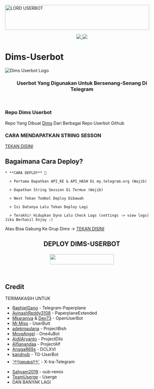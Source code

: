 <a href="https://cooltext.com"><img src="https://telegra.ph/file/e92710c836bc728a84d97.gif" width="473" height="82" alt="LORD USERBOT" /></a>


<p align="center">
  <a href="https://github.com/Boncel-Cell/kontoll/fork">
    <img src="https://img.shields.io/github/forks/Boncel-Cell/kontoll?label=Fork&style=social">
    
  </a>
  <a href="https://github.com/Boncel-Cell/kontoll">
    <img src="https://img.shields.io/github/stars/Boncel-Cell/kontol?style=social">
  </a>
</p>  

# Dims-Userbot
![Dims Userbot Logo](https://telegra.ph/file/e9fd37b93e84a6fe87bc0.jpg)

<h3 align="center">Userbot Yang Digunakan Untuk Bersenang-Senang Di Telegram</h3>
<p align="center">&nbsp;</p>

### Repo Dims Userbot
Repo Yang Dibuat [Dims](https://t.me/Dims_whydi) Dari Berbagai Repo Userbot Github 


### CARA MENDAPATKAN STRING SESSON

[TEKAN DISINI](https://replit.com/@BoncelCell/stringen#main.py)

## Bagaimana Cara Deploy?

```
* **CARA DEPLOY** 🔧

  > Pertama Dapatkan API_KE & API_HASH Di my.telegram.org (Wajib)

  > Dapatkan String Session Di Termux (Wajib)

  > Next Tekan Tombol Deploy Dibawah

  > Isi Datanya Lalu Tekan Deploy Lagi

  > Terakhir Hidupkan Dyno Lalu Check Logs (settings -> view logs) Jika Berhasil Enjoy :)
```
Atau Bisa Gabung Ke Grup Dims -> [TEKAN DISINI](https://t.me/Cari_Pacar_doi_indonesia)
## <p align="center">DEPLOY DIMS-USERBOT</p>


<p align="center"><a href="https://dashboard.heroku.com/new?template=https://github.com/Boncel-Cell/kontoll/tree/main"> <img src="https://img.shields.io/badge/Deploy%20Ke%20Heroku-magenta?style=flat&logo=heroku" width="210" height="34.45" /></a></p>

<br>
</p>

## Credit
TERIMAKASIH UNTUK

*   [RaphielGang](https://github.com/RaphielGang) - Telegram-Paperplane
*   [AvinashReddy3108](https://github.com/AvinashReddy3108) - PaperplaneExtended
*   [Mkaraniya](https://github.com/mkaraniya) & [Dev73](https://github.com/Devp73) - OpenUserBot
*   [Mr.Miss](https://github.com/keselekpermen69) - UserButt
*   [adekmaulana](https://github.com/adekmaulana) - ProjectBish
*   [MoveAngel](https://github.com/MoveAngel) - One4uBot
*   [AidilAryanto](https://github.com/aidilaryanto) - ProjectDils 
*   [Alfianandaa](https://github.com/alfianandaa/ProjectAlf) - ProjectAlf
*   [AnggaR69s](https://github.com/GengKapak/DCLXVI) - DCLXVI
*   [kandnub](https://github.com/kandnub) - TG-UserBot
*   [༺αиυвιѕ༻](https://github.com/Dark-Princ3) - X-tra-Telegram
*   [Sahyam2019](https://github.com/sahyam2019/oub-remix) - oub-remix
*   [TeamUserge](https://github.com/UsergeTeam/Userge) - Userge
*   DAN BANYAK LAGI 
